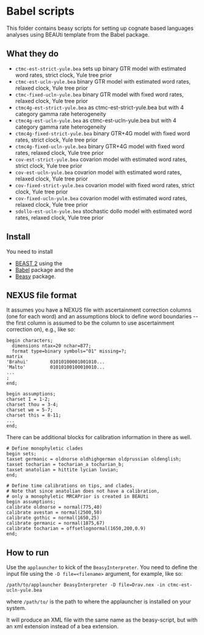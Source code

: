 
# Babel scripts

This folder contains beasy scripts for setting up cognate based languages analyses using BEAUti template from the Babel package.


## What they do

* `ctmc-est-strict-yule.bea` sets up binary GTR model with estimated word rates, strict clock, Yule tree prior
* `ctmc-est-ucln-yule.bea` binary GTR model with estimated word rates, relaxed clock, Yule tree prior
* `ctmc-fixed-ucln-yule.bea` binary GTR model with fixed word rates, relaxed clock, Yule tree prior
* `ctmc4g-est-strict-yule.bea` as ctmc-est-strict-yule.bea but with 4 category gamma rate heterogeneity
* `ctmc4g-est-ucln-yule.bea` as ctmc-est-ucln-yule.bea but with 4 category gamma rate heterogeneity
* `ctmc4g-fixed-strict-yule.bea` binary GTR+4G model with fixed word rates, strict clock, Yule tree prior
* `ctmc4g-fixed-ucln-yule.bea` binary GTR+4G model with fixed word rates, relaxed clock, Yule tree prior
* `cov-est-strict-yule.bea` covarion model with estimated word rates, strict clock, Yule tree prior
* `cov-est-ucln-yule.bea` covarion model with estimated word rates, relaxed clock, Yule tree prior
* `cov-fixed-strict-yule.bea` covarion model with fixed word rates, strict clock, Yule tree prior
* `cov-fixed-ucln-yule.bea` covarion model with estimated word rates, relaxed clock, Yule tree prior
* `sdollo-est-ucln-yule.bea` stochastic dollo model with estimated word rates, relaxed clock, Yule tree prior


## Install

You need to install 

* [BEAST 2](http://beast2.org) using the 
* [Babel](https://github.com/rbouckaert/Babel/) package and the 
* [Beasy](https://github.com/rbouckaert/beasy) package.

## NEXUS file format

It assumes you have a NEXUS file with ascertainment correction columns (one for each word) and an assumptions block to define word boundaries -- the first column is assumed to be the column to use ascertainment correction on), e.g., like so:

```
begin characters;
  dimensions ntax=20 nchar=877;
  format type=binary symbols="01" missing=?;
matrix
'Brahui'        01010100001001010...
'Malto'         01010100100010010...
...
;
end;

begin assumptions;
charset I = 1-2;
charset thou = 3-4;
charset we = 5-7;
charset this = 8-11;
...
end;

```

There can be additional blocks for calibration information in there as well.


```
# Define monophyletic clades
begin sets;
taxset germanic = oldnorse oldhighgerman oldprussian oldenglish;
taxset tocharian = tocharian_a tocharian_b;
taxset anatolian = hittite lycian luvian;
end;

# Define time calibrations on tips, and clades.
# Note that since anatolian does not have a calibration, 
# only a monophyletic MRCAPrior is created in BEAUti
begin assumptions;
calibrate oldnorse = normal(775,40)
calibrate avestan = normal(2500,50)
calibrate gothic = normal(1650,25)
calibrate germanic = normal(1875,67)
calibrate tocharian = offsetlognormal(1650,200,0.9)
end;
```

## How to run

Use the `applauncher` to kick of the `BeasyInterpreter`. You need to define the input file using the `-D file=<filename>` argument, for example, like so:

```
/path/to/applauncher BeasyInterpreter -D file=Drav.nex -in ctmc-est-ucln-yule.bea 
```

where `/path/to/` is the path to where the applauncher is installed on your system.

It will produce an XML file with the same name as the beasy-script, but with an xml extension instead of a bea extension.


